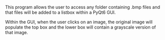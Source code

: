 This program allows the user to access any folder containing .bmp files and that files will be added to a listbox within a PyQt6 GUI. 

Within the GUI, when the user clicks on an image, the original image will populate the top box and the lower box will contain a grayscale version of that image.
